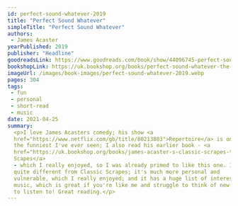 ```yaml
---
id: perfect-sound-whatever-2019
title: "Perfect Sound Whatever"
simpleTitle: "Perfect Sound Whatever"
authors:
 - James Acaster
yearPublished: 2019
publisher: "Headline"
goodreadsLink: https://www.goodreads.com/book/show/44096745-perfect-sound-whatever
bookshopLink: https://uk.bookshop.org/books/perfect-sound-whatever-the-sunday-times-bestseller/9781472260314
imageUrl: /images/book-images/perfect-sound-whatever-2019.webp
pages: 304
tags:
 - fun
 - personal
 - short-read
 - music
date: 2021-04-25
summary:
  <p>I love James Acasters comedy; his show <a
  href="https://www.netflix.com/gb/title/80213803">Repertoire</a> is one of
  the funniest I've ever seen; I also read his earlier book - <a
  href="https://uk.bookshop.org/books/james-acaster-s-classic-scrapes-the-hilarious-sunday-times-bestseller/9781472247193">Classic
  Scapes</a>
  - which I really enjoyed, so I was already primed to like this one. It's
  quite different from Classic Scrapes; it's much more personal and
  vulnerable, which I really enjoyed; and it has a huge list of interesting
  music, which is great if you're like me and struggle to think of new artists
  to listen to! Great reading.</p>
---
```


